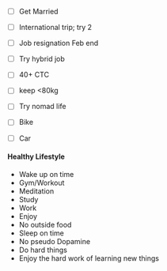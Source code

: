 
- [ ] Get Married
- [ ] International trip; try 2
- [ ] Job resignation Feb end
- [ ] Try hybrid job
- [ ] 40+ CTC
- [ ] keep <80kg
- [ ] Try nomad life
- [ ] Bike
- [ ] Car




#### Healthy Lifestyle
- Wake up on time
- Gym/Workout
- Meditation
- Study
- Work
- Enjoy
- No outside food
- Sleep on time
- No pseudo Dopamine
- Do hard things
- Enjoy the hard work of learning new things